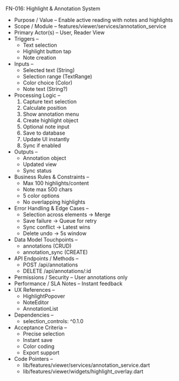 FN-016: Highlight & Annotation System
- Purpose / Value – Enable active reading with notes and highlights
- Scope / Module – features/viewer/services/annotation_service
- Primary Actor(s) – User, Reader View
- Triggers –
  - Text selection
  - Highlight button tap
  - Note creation
- Inputs –
  - Selected text (String)
  - Selection range (TextRange)
  - Color choice (Color)
  - Note text (String?)
- Processing Logic –
  1. Capture text selection
  2. Calculate position
  3. Show annotation menu
  4. Create highlight object
  5. Optional note input
  6. Save to database
  7. Update UI instantly
  8. Sync if enabled
- Outputs –
  - Annotation object
  - Updated view
  - Sync status
- Business Rules & Constraints –
  - Max 100 highlights/content
  - Note max 500 chars
  - 5 color options
  - No overlapping highlights
- Error Handling & Edge Cases –
  - Selection across elements → Merge
  - Save failure → Queue for retry
  - Sync conflict → Latest wins
  - Delete undo → 5s window
- Data Model Touchpoints –
  - annotations (CRUD)
  - annotation_sync (CREATE)
- API Endpoints / Methods –
  - POST /api/annotations
  - DELETE /api/annotations/:id
- Permissions / Security – User annotations only
- Performance / SLA Notes – Instant feedback
- UX References –
  - HighlightPopover
  - NoteEditor
  - AnnotationList
- Dependencies –
  - selection_controls: ^0.1.0
- Acceptance Criteria –
  - Precise selection
  - Instant save
  - Color coding
  - Export support
- Code Pointers –
  - lib/features/viewer/services/annotation_service.dart
  - lib/features/viewer/widgets/highlight_overlay.dart